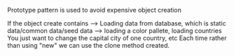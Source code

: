 Prototype pattern is used to avoid expensive object creation

If the object create contains
--> Loading data from database, which is static data/common data/seed data
--> loading a color pallete, loading countries
You just want to change the capital city of one country, etc
Each time rather than using "new" we can use the clone method created.
